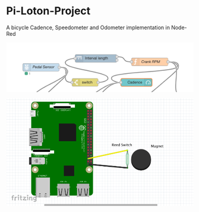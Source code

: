 # Pi-Loton-Project
A bicycle Cadence, Speedometer and Odometer implementation in Node-Red

![](Screen%20Shot%202020-06-10%20at%2011.08.46%20AM.png)

![](Screen%20Shot%202020-06-11%20at%201.47.49%20PM.png)
